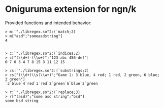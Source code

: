 # Oniguruma extension for ngn/k

Provided functions and intended behavior:
```k
> m:`"./libregex.so"2:(`match;2)
> m["asd";"someasdstring"]
4


> c:`"./libregex.so"2:(`indices;2)
> c["(\\d+)-(\\w+)";"123-abc 456-def"]
0 7 0 3 4 7 8 15 8 11 12 15

> cs:`"./libregex.so"2:(`substrings;2)
> cs["(\\d+)\\s(\\w+)";"Game 1: 3 blue, 4 red; 1 red, 2 green, 6 blue; 2 green"]
`3`blue`4`red`1`red`2`green`6`blue`2`green

> r:`"./libregex.so"2:(`replace;3)
> r["(asd)";"some asd string";"bsd"]
some bsd string
```
